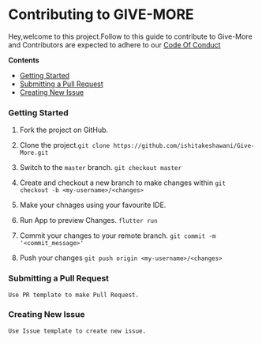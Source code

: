 # Contributing to GIVE-MORE

Hey,welcome to this project.Follow to this guide to contribute to Give-More and Contributors are expected to adhere to our  [Code Of Conduct](CODE_OF_CONDUCT.md)


**Contents**

- [Getting Started](#getting-started)
- [Submitting a Pull Request](#submitting-a-pull-request)
- [Creating New Issue](#Creating-New-Issue)

### Getting Started

1.  Fork the project on GitHub.
2.  Clone the project.`git clone https://github.com/ishitakeshawani/Give-More.git`

   
3. Switch to the `master` branch.
`git checkout master`

4. Create and checkout a new branch to make changes within
`git checkout -b <my-username>/<changes>`

5. Make your chnages using your favourite IDE.

6. Run App to preview Changes. `flutter run`

7. Commit your changes to your remote branch. `git commit -m '<commit_message>' `

8. Push your changes
`git push origin <my-username>/<changes>`

### Submitting a Pull Request

    Use PR template to make Pull Request.
  
### Creating New Issue

    Use Issue template to create new issue.
